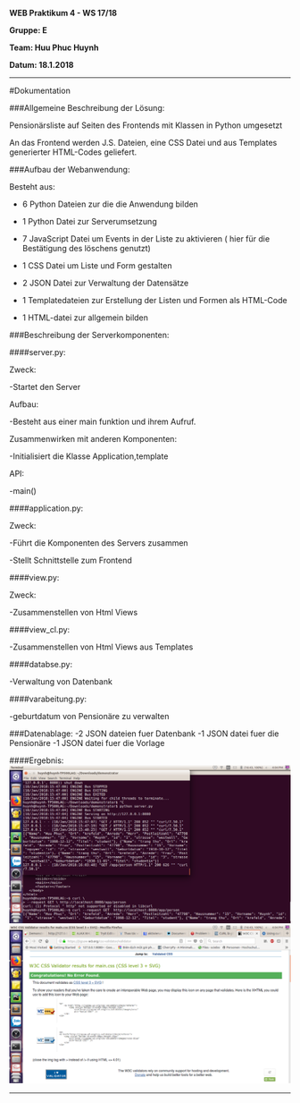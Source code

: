 **WEB Praktikum 4 - WS 17/18**
 
**Gruppe: E**
 
**Team: Huu Phuc Huynh**
 
**Datum: 18.1.2018**

___

#Dokumentation

###Allgemeine Beschreibung der Lösung:

Pensionärsliste auf Seiten des Frontends mit  Klassen in Python umgesetzt

An das Frontend werden  J.S. Dateien, eine CSS Datei und aus Templates generierter HTML-Codes geliefert.


###Aufbau der Webanwendung:
 
Besteht aus: 
 
- 6 Python Dateien zur die die Anwendung bilden

- 1 Python Datei zur Serverumsetzung

- 7 JavaScript Datei um Events in der Liste zu aktivieren ( hier für die Bestätigung des löschens genutzt)

- 1 CSS Datei um Liste und Form gestalten

- 2 JSON Datei zur Verwaltung der Datensätze

- 1 Templatedateien zur Erstellung der Listen und Formen als HTML-Code

- 1 HTML-datei zur allgemein bilden

###Beschreibung der Serverkomponenten:
 
####server.py: 
 
Zweck:

-Startet den Server

Aufbau:

-Besteht aus einer main funktion und ihrem Aufruf.

Zusammenwirken mit anderen Komponenten:

-Initialisiert die Klasse Application,template
 
 API:
 
-main()
 
####application.py:
 
Zweck:

-F&uuml;hrt die Komponenten des Servers zusammen

-Stellt Schnittstelle zum Frontend

####view.py:
 
Zweck:

-Zusammenstellen von Html Views

####view_cl.py:

-Zusammenstellen von Html Views aus Templates 

####databse.py:

-Verwaltung von Datenbank

####varabeitung.py:

-geburtdatum von Pensionäre zu verwalten


###Datenablage:
-2 JSON dateien fuer Datenbank
-1 JSON datei fuer die Pensionäre
-1 JSON datei fuer die Vorlage


####Ergebnis:
![CSS ](./css.png)
![html 1/2](./curl.png)


 
___



